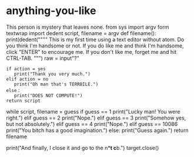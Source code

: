 # anything-you-like
This person is mystery that leaves none.
from sys import argv
form textwrap import dedent
script, filename = argv
def filename():
    print(dedent(""""
    This is my first time using a text editor without atom.
    Do you think I'm handsome or not.
    If you do like me and think I'm handsome, click "ENTER" to encourage me.
    If you don't like me, forget me and hit CTRL-TAB.
    """)
    raw = input"?"
    
    if action = yes
       print("Thank you very much.")
    elif action = no
       print("Oh man that's TERRBILE.")
    else：
       print("DOES NOT COMPUTE!")
    return script
    

while script, filename = guess
      if guess == 1
         print("Lucky man! You were right.")
      elif guess == 2
         print("Nope.")
      elif guess == 3
         print("Somehow yes, but not absolutely.")
      elif guess == 4
         print("Nope.")
      elif guess == 10086
         print("You bitch has a good imagination.")
      else:
         print("Guess again.")
      return filename

print("And finally, I close it and go to the n***t c**b.")
target.close()

